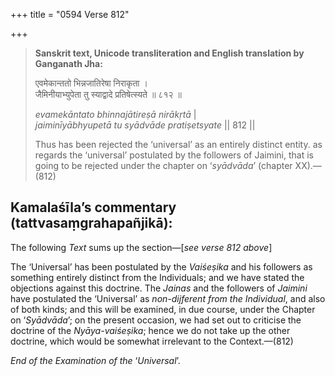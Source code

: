 +++
title = "0594 Verse 812"

+++
> **Sanskrit text, Unicode transliteration and English translation by Ganganath Jha:** 
>
> एवमेकान्ततो भिन्नजातिरेषा निराकृता ।  
> जैमिनीयाभ्युपेता तु स्याद्वादे प्रतिषेत्स्यते ॥ ८१२ ॥ 
>
> *evamekāntato bhinnajātireṣā nirākṛtā* \|  
> *jaiminīyābhyupetā tu syādvāde pratiṣetsyate* \|\| 812 \|\| 
>
> Thus has been rejected the ‘universal’ as an entirely distinct entity. as regards the ‘universal’ postulated by the followers of Jaimini, that is going to be rejected under the chapter on ‘*syādvāda*’ (chapter XX).—(812)



## Kamalaśīla’s commentary (tattvasaṃgrahapañjikā):

The following *Text* sums up the section—[*see verse 812 above*]

The ‘Universal’ has been postulated by the *Vaiśeṣika* and his followers as something entirely distinct from the Individuals; and we have stated the objections against this doctrine. The *Jainas* and the followers of *Jaimini* have postulated the ‘Universal’ as *non-dijferent from the Individual*, and also of both kinds; and this will be examined, in due course, under the Chapter on ‘*Syādvāda*’; on the present occasion, we had set out to criticise the doctrine of the *Nyāya-vaiśeṣika*; hence we do not take up the other doctrine, which would be somewhat irrelevant to the Context.—(812)

*End of the Examination of the* ‘*Universal*’.


